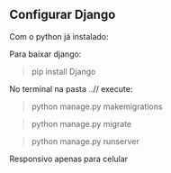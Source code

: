 ## Configurar Django
Com o python já instalado:

Para baixar django:
> pip install Django



No terminal na pasta ..//
execute:

> python manage.py makemigrations

> python manage.py migrate

> python manage.py runserver

Responsivo apenas para celular